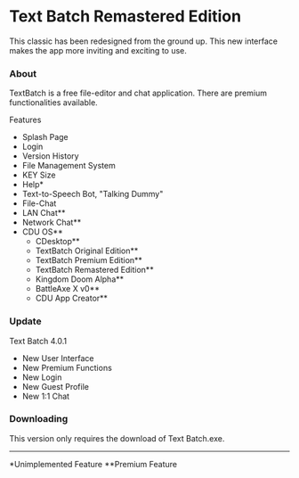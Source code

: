 # Text Batch Remastered Edition

This classic has been redesigned from the ground up.  This new interface makes the app more inviting and exciting to use.

### About

TextBatch is a free file-editor and chat application.  There are premium functionalities available.

Features
- Splash Page
- Login
- Version History
- File Management System
- KEY Size
- Help*
- Text-to-Speech Bot, "Talking Dummy"
- File-Chat
- LAN Chat**
- Network Chat**
- CDU OS**
    - CDesktop**
    - TextBatch Original Edition**
    - TextBatch Premium Edition**
    - TextBatch Remastered Edition**
    - Kingdom Doom Alpha**
    - BattleAxe X v0**
    - CDU App Creator**

### Update

Text Batch 4.0.1
- New User Interface
- New Premium Functions
- New Login
- New Guest Profile
- New 1:1 Chat

### Downloading

This version only requires the download of Text Batch.exe.

---

*Unimplemented Feature
**Premium Feature

